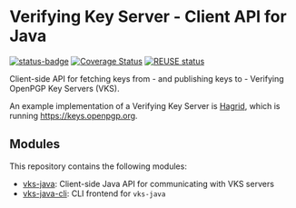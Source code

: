 <!--
SPDX-FileCopyrightText: 2022 Paul Schaub <vanitasvitae@fsfe.org>

SPDX-License-Identifier: Apache-2.0
-->

# Verifying Key Server - Client API for Java

[![status-badge](https://ci.codeberg.org/api/badges/PGPainless/vks-java/status.svg)](https://ci.codeberg.org/PGPainless/vks-java)
[![Coverage Status](https://coveralls.io/repos/github/pgpainless/vks-java/badge.svg?branch=main)](https://coveralls.io/github/pgpainless/vks-java?branch=main)
[![REUSE status](https://api.reuse.software/badge/github.com/pgpainless/vks-java)](https://api.reuse.software/info/github.com/pgpainless/vks-java)

Client-side API for fetching keys from - and publishing keys to - Verifying OpenPGP Key Servers (VKS).

An example implementation of a Verifying Key Server is [Hagrid](https://gitlab.com/hagrid-keyserver/hagrid), which is running https://keys.openpgp.org.

## Modules

This repository contains the following modules:

* [vks-java](/vks-java): Client-side Java API for communicating with VKS servers
* [vks-java-cli](/vks-java-cli): CLI frontend for `vks-java`
